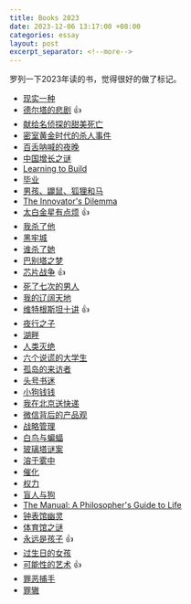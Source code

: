 ```yaml
---
title: Books 2023
date: 2023-12-06 13:17:00 +08:00
categories: essay
layout: post
excerpt_separator: <!--more-->
---
```


罗列一下2023年读的书，觉得很好的做了标记。
<!--more-->

* [现实一种](https://book.douban.com/subject/26273810/)
* [德尔塔的悲剧](https://book.douban.com/subject/36075911/) 👍
* [献给名侦探的甜美死亡](https://book.douban.com/subject/36316842/)
* [密室黄金时代的杀人事件](https://book.douban.com/subject/36184449/)
* [百舌呐喊的夜晚](https://book.douban.com/subject/6719708/)
* [中国增长之谜](https://book.douban.com/subject/26854747/)
* [Learning to Build](https://book.douban.com/subject/36296680/)
* [毕业](https://book.douban.com/subject/30317422/)
* [男孩、鼹鼠、狐狸和马](https://book.douban.com/subject/35292432/)
* [The Innovator's Dilemma](https://book.douban.com/subject/3635461/)
* [太白金星有点烦](https://book.douban.com/subject/36328704/) 👍
* [我杀了他](https://book.douban.com/subject/30317423/)
* [黑牢城](https://book.douban.com/subject/36432614/)
* [谁杀了她](https://book.douban.com/subject/10594788/)
* [巴别塔之梦](https://book.douban.com/subject/35096573/)
* [芯片战争](https://book.douban.com/subject/36350632/) 👍
* [死了七次的男人](https://book.douban.com/subject/27055125/)
* [我的辽阔天地](https://book.douban.com/subject/36108572/)
* [维特根斯坦十讲](https://book.douban.com/subject/36222048/) 👍
* [夜行之子](https://book.douban.com/subject/36306346/)
* [湖畔](https://book.douban.com/subject/26598142/)
* [人类灭绝](https://book.douban.com/subject/36136689/)
* [六个说谎的大学生](https://book.douban.com/subject/36283547/)
* [孤岛的来访者](https://book.douban.com/subject/36284336/)
* [头号书迷](https://book.douban.com/subject/36371701/)
* [小狗钱钱](https://book.douban.com/subject/35295592/)
* [我在北京送快递](https://book.douban.com/subject/36150423/)
* [微信背后的产品观](https://book.douban.com/subject/35339729/)
* [战略管理](https://book.douban.com/subject/26825927/)
* [白鸟与蝙蝠](https://book.douban.com/subject/36074757/)
* [玻璃塔谜案](https://book.douban.com/subject/36170929/)
* [溶于雾中](https://book.douban.com/subject/36194208/)
* [催化](https://book.douban.com/subject/35373476/)
* [权力](https://book.douban.com/subject/26439804/)
* [盲人与狗](https://book.douban.com/subject/25828739/)
* [The Manual: A Philosopher's Guide to Life](https://book.douban.com/subject/32938353/)
* [钟表馆幽灵](https://book.douban.com/subject/1158934/)
* [体育馆之谜](https://book.douban.com/subject/27054451/)
* [永远是孩子](https://book.douban.com/subject/1156994/) 👍
* [过生日的女孩](https://book.douban.com/subject/36091415/)
* [可能性的艺术](https://book.douban.com/subject/35799458/) 👍
* [罪恶捕手](https://book.douban.com/subject/35799458/)
* [罪辙](https://book.douban.com/subject/35327654/)